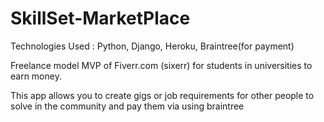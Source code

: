 # SkillSet-MarketPlace

Technologies Used : Python, Django, Heroku, Braintree(for payment)

Freelance model MVP of Fiverr.com (sixerr) for students in universities to earn money.

This app allows you to create gigs or job requirements for other people to solve in the community and pay them via using braintree
